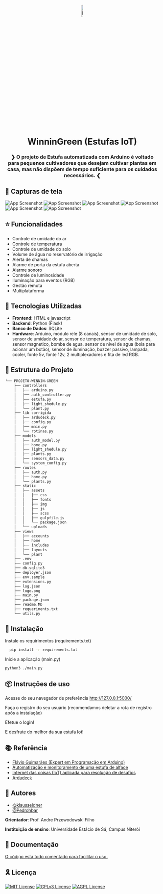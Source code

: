 <p align="center">
  <img src="https://github.com/klausseidner/Projeto-Winnin-Green/blob/main/logo.png" width="10%" alt="
  logo">
</p>

<p align="center">
    <h1 align="center">
        WinninGreen (Estufas IoT)
    </h1>
</p>

<p align="center">
    <h3 align="center">
        ❯ O projeto de Estufa automatizada com Arduino é voltado para pequenos cultivadores que desejam cultivar plantas em casa, mas não dispõem de tempo suficiente para os cuidados necessários. ❮
    </h3>
</p>


## 🫵 Capturas de tela

![App Screenshot](https://github.com/klausseidner/Projeto-Winnin-Green/blob/main/capturas%20de%20tela/1.jpg)
![App Screenshot](https://github.com/klausseidner/Projeto-Winnin-Green/blob/main/capturas%20de%20tela/2.jpg)
![App Screenshot](https://github.com/klausseidner/Projeto-Winnin-Green/blob/main/capturas%20de%20tela/3.jpg)
![App Screenshot](https://github.com/klausseidner/Projeto-Winnin-Green/blob/main/capturas%20de%20tela/4.jpg)
![App Screenshot](https://github.com/klausseidner/Projeto-Winnin-Green/blob/main/capturas%20de%20tela/5.jpg)
![App Screenshot](https://github.com/klausseidner/Projeto-Winnin-Green/blob/main/capturas%20de%20tela/6.jpg)


## ⭐ Funcionalidades

- Controle de umidade do ar
- Controle de temperatura
- Controle de umidade do solo
- Volume de água no reservatório de irrigação
- Alerta de chamas
- Alarme de porta da estufa aberta
- Alarme sonoro
- Controle de luminosidade
- Iluminação para eventos (RGB)
- Gestão remota
- Multiplataforma

## 🧩 Tecnologias Utilizadas

- **Frontend**: HTML e javascript
- **Backend**: Python (Flask)
- **Banco de Dados**: SQLite
- **Hardware**: Arduino, modulo rele (8 canais), sensor de umidade de solo, sensor de umidade do ar, sensor de temperatura, sensor de chamas, sensor magnetico, bomba de agua, sensor de nivel de agua (boia para acionar um botão), sensor de iluminação, buzzer passivo, lampada, cooler, fonte 5v, fonte 12v, 2 multiplexadores e fita de led RGB.


## 📂 Estrutura do Projeto

```sh
└── PROJETO-WINNIN-GREEN
    ├── controllers
    │   ├── arduino.py
    │   ├── auth_controller.py
    │   ├── estufa.py
    │   ├── light_shedule.py
    │   └── plant.py
    ├── lib corrigida
    │   ├── ardudeck.py
    │   ├── config.py
    │   ├── main.py
    │   └── rotinas.py
    ├── models
    │   ├── auth_model.py
    │   ├── home.py
    │   ├── light_shedule.py
    │   ├── plants.py
    │   ├── sensors_data.py
    │   └── system_config.py
    ├── routes
    │   ├── auth.py
    │   ├── home.py
    │   └── plants.py
    ├── static
    │   ├── assets
    │   │   ├── css
    │   │   ├── fonts
    │   │   ├── img
    │   │   ├── js
    │   │   ├── scss
    │   │   ├── gulpfile.js
    │   │   └── package.json
    │   └── uploads
    ├── views
    │   ├── accounts
    │   ├── home
    │   ├── includes
    │   ├── layouts
    │   └── plant
    ├── .env
    ├── config.py
    ├── db.sqlite3
    ├── deployer.json
    ├── env.sample
    ├── extensions.py
    ├── log.json
    ├── logo.png
    ├── main.py
    ├── package.json
    ├── readme.MD
    ├── requeriments.txt
    └── utils.py
```


## 🚀 Instalação

Instale os requirimentos (requirements.txt)

```bash
  pip install -r requirements.txt
```

Inicie a aplicação (main.py)
```bash
python3 ./main.py
```


## 📦 Instruções de uso

Acesse do seu navegador de preferência http://127.0.0.1:5000/

Faça o registro do seu usuário (recomendamos deletar a rota de registro após a instalação)

Efetue o login!

E desfrute do melhor da sua estufa Iot!


## 📚 Referência

 - [Flávio Guimarães (Expert em Programação em Arduino)](https://brincandocomideias.com.br/)
 - [Automatização e monitoramento de uma estufa de alface](https://ric.cps.sp.gov.br/handle/123456789/7434)
 - [Internet das coisas (IoT) aplicada para resolução de desafios](https://www.escolavirtual.gov.br/curso/534)
 - [Ardudeck](https://github.com/klausseidner/ardudeck/)


## 🤝 Autores

- [@klausseidner](https://www.github.com/klausseidner)
- [@Pedrohbar](https://github.com/Pedrohbar)

**Orientador**: Prof. Andre Przewodowski Filho

**Instituição de ensino**: Universidade Estácio de Sá, Campus Niterói


## 📌 Documentação

[O código está todo comentado para facilitar o uso.](#)


## 🎗 Licença

[![MIT License](https://img.shields.io/badge/License-MIT-green.svg)](https://choosealicense.com/licenses/mit/)
[![GPLv3 License](https://img.shields.io/badge/License-GPL%20v3-yellow.svg)](https://opensource.org/licenses/)
[![AGPL License](https://img.shields.io/badge/license-AGPL-blue.svg)](http://www.gnu.org/licenses/agpl-3.0)
